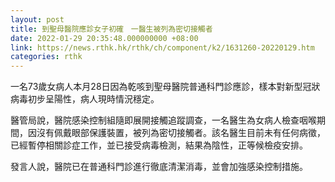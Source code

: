 ```yaml
---
layout: post
title: 到聖母醫院應診女子初確　一醫生被列為密切接觸者
date: 2022-01-29 20:35:48.000000000 +08:00
link: https://news.rthk.hk/rthk/ch/component/k2/1631260-20220129.htm
categories: rthk
---
```


一名73歲女病人本月28日因為乾咳到聖母醫院普通科門診應診，樣本對新型冠狀病毒初步呈陽性，病人現時情況穩定。

醫管局說，醫院感染控制組隨即展開接觸追蹤調查，一名醫生為女病人檢查咽喉期間，因沒有佩戴眼部保護裝置，被列為密切接觸者。該名醫生目前未有任何病徵，已經暫停相關診症工作，並已接受病毒檢測，結果為陰性，正等候檢疫安排。

發言人說，醫院已在普通科門診進行徹底清潔消毒，並會加強感染控制措施。
